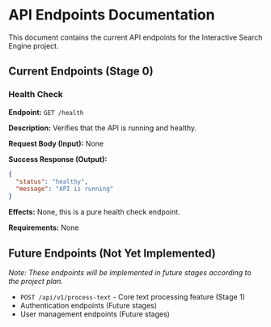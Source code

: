 # API Endpoints Documentation

This document contains the current API endpoints for the Interactive Search Engine project.

## Current Endpoints (Stage 0)

### Health Check

**Endpoint:** `GET /health`

**Description:** Verifies that the API is running and healthy.

**Request Body (Input):** None

**Success Response (Output):**
```json
{
  "status": "healthy",
  "message": "API is running"
}
```

**Effects:** None, this is a pure health check endpoint.

**Requirements:** None

## Future Endpoints (Not Yet Implemented)

*Note: These endpoints will be implemented in future stages according to the project plan.*

- `POST /api/v1/process-text` - Core text processing feature (Stage 1)
- Authentication endpoints (Future stages)
- User management endpoints (Future stages)
